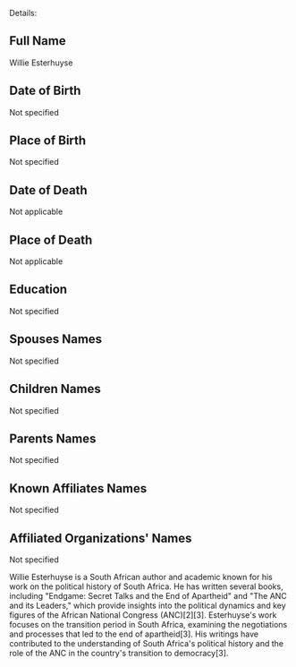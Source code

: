 Details: 

## Full Name
Willie Esterhuyse

## Date of Birth
Not specified

## Place of Birth
Not specified

## Date of Death
Not applicable

## Place of Death
Not applicable

## Education
Not specified

## Spouses Names
Not specified

## Children Names
Not specified

## Parents Names
Not specified

## Known Affiliates Names
Not specified

## Affiliated Organizations' Names
Not specified

Willie Esterhuyse is a South African author and academic known for his work on the political history of South Africa. He has written several books, including "Endgame: Secret Talks and the End of Apartheid" and "The ANC and its Leaders," which provide insights into the political dynamics and key figures of the African National Congress (ANC)[2][3]. Esterhuyse's work focuses on the transition period in South Africa, examining the negotiations and processes that led to the end of apartheid[3]. His writings have contributed to the understanding of South Africa's political history and the role of the ANC in the country's transition to democracy[3].

